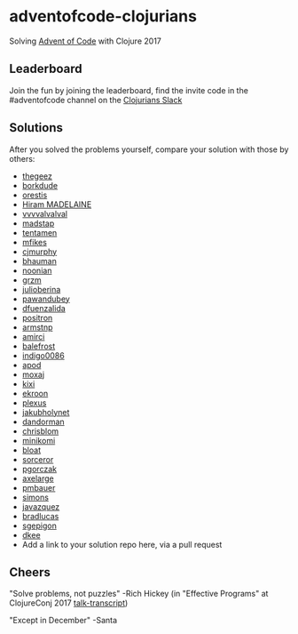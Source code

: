 # adventofcode-clojurians

Solving [Advent of Code](http://adventofcode.com) with Clojure 2017


## Leaderboard
Join the fun by joining the leaderboard, find the invite code in the #adventofcode channel on the [Clojurians Slack](http://clojurians.net/)

## Solutions
After you solved the problems yourself, compare your solution with those by others:

- [thegeez](https://github.com/thegeez/clj-advent-of-code-2017)
- [borkdude](https://github.com/borkdude/aoc2017)
- [orestis](https://github.com/orestis/adventofcode/tree/master/clojure/aoc/src/aoc)
- [Hiram MADELAINE](https://github.com/hiram-madelaine/advent-of-code-2017)
- [vvvvalvalval](https://github.com/vvvvalvalval/advent-of-code-2017/blob/master/src/aoc2017/core.clj)
- [madstap](https://github.com/madstap/advent2017)
- [tentamen](https://github.com/tentamen/adventofcode/tree/master/src/adventofcode2017)
- [mfikes](https://github.com/mfikes/advent-of-cljs)
- [cjmurphy](https://github.com/chrismurrph/advent-of-code)
- [bhauman](https://github.com/bhauman/advent-of-clojure-2016/tree/master/src/advent_of_clojure_2017)
- [noonian](https://github.com/noonian/advent-of-code/tree/master/clojure)
- [grzm](https://github.com/grzm/advent-of-cljc)
- [julioberina](https://github.com/julioberina/AdventOfCode)
- [pawandubey](https://github.com/pawandubey/aoc)
- [dfuenzalida](https://github.com/dfuenzalida/advent-2017)
- [positron](https://github.com/positron/advent-of-code-2017)
- [armstnp](https://github.com/armstnp/advent-of-code-2017)
- [amirci](https://github.com/amirci/aoc_clj)
- [balefrost](https://bitbucket.org/balefrost/adventofcode2017)
- [indigo0086](https://github.com/deepee0086-clj/adventofcode-clojurians/tree/master/src)
- [apod](https://github.com/apod/advent-of-code-2017)
- [moxaj](https://github.com/moxaj/advent-of-code-2017)
- [kixi](https://github.com/kixi/advent-of-code-2017)
- [ekroon](https://github.com/ekroon/adventofcode2017)
- [plexus](https://github.com/plexus/AdventOfCode2017)
- [jakubholynet](https://github.com/jakubholynet/advent-of-code)
- [dandorman](https://github.com/dandorman/advent-of-code-2017)
- [chrisblom](https://github.com/ChrisBlom/advent-of-code)
- [minikomi](https://github.com/minikomi/advent-of-code)
- [bloat](https://github.com/bloat/aoc2017)
- [sorceror](https://github.com/Sorceror/aof2017)
- [pgorczak](https://github.com/pgorczak/adventofcode-clj)
- [axelarge](https://github.com/axelarge/advent-of-code/tree/master/src/advent_of_code/2017)
- [pmbauer](https://github.com/pmbauer/aoc2017)
- [simons](https://github.com/SimonS/adventofcode-answers/)
- [javazquez](https://github.com/javazquez/advent-of-code/tree/master/clojure-advent-of-code-2017)
- [bradlucas](https://github.com/bradlucas/advent-of-code-2017)
- [sgepigon](https://github.com/sgepigon/adventofcode-2017)
- [dkee](https://gitlab.com/dankee/advent-of-code-2017/tree/master/src/advent_of_code_2017)
- Add a link to your solution repo here, via a pull request

## Cheers

"Solve problems, not puzzles" -Rich Hickey (in "Effective Programs" at ClojureConj 2017 [talk-transcript](https://github.com/matthiasn/talk-transcripts/blob/master/Hickey_Rich/EffectivePrograms.md))

"Except in December" -Santa
